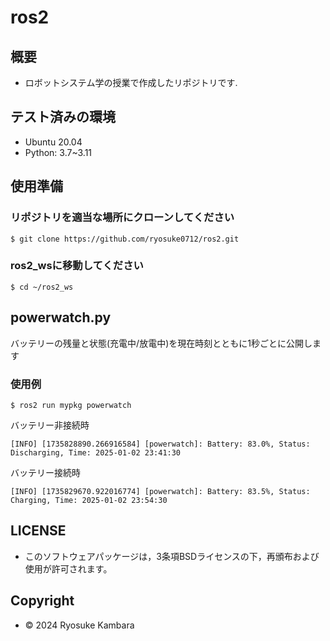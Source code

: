 # ros2

## 概要
- ロボットシステム学の授業で作成したリポジトリです.

## テスト済みの環境
* Ubuntu 20.04
* Python: 3.7~3.11

## 使用準備
### リポジトリを適当な場所にクローンしてください
```shell
$ git clone https://github.com/ryosuke0712/ros2.git
```

### ros2_wsに移動してください
```shell
$ cd ~/ros2_ws
```

## powerwatch.py
バッテリーの残量と状態(充電中/放電中)を現在時刻とともに1秒ごとに公開します

### 使用例
```shell
$ ros2 run mypkg powerwatch
```
バッテリー非接続時
```shell
[INFO] [1735828890.266916584] [powerwatch]: Battery: 83.0%, Status: Discharging, Time: 2025-01-02 23:41:30
```
バッテリー接続時
```shell
[INFO] [1735829670.922016774] [powerwatch]: Battery: 83.5%, Status: Charging, Time: 2025-01-02 23:54:30
```

## LICENSE
* このソフトウェアパッケージは，3条項BSDライセンスの下，再頒布および使用が許可されます。

## Copyright
* © 2024 Ryosuke Kambara

